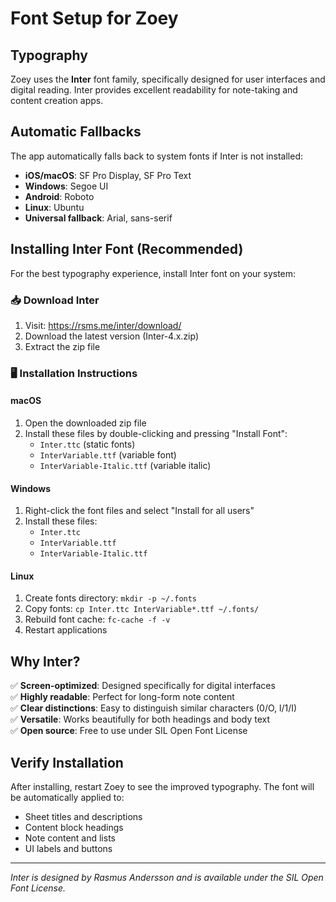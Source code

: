 # Font Setup for Zoey

## Typography

Zoey uses the **Inter** font family, specifically designed for user interfaces and digital reading. Inter provides excellent readability for note-taking and content creation apps.

## Automatic Fallbacks

The app automatically falls back to system fonts if Inter is not installed:

- **iOS/macOS**: SF Pro Display, SF Pro Text
- **Windows**: Segoe UI  
- **Android**: Roboto
- **Linux**: Ubuntu
- **Universal fallback**: Arial, sans-serif

## Installing Inter Font (Recommended)

For the best typography experience, install Inter font on your system:

### 📥 Download Inter

1. Visit: https://rsms.me/inter/download/
2. Download the latest version (Inter-4.x.zip)
3. Extract the zip file

### 🖥️ Installation Instructions

#### **macOS**
1. Open the downloaded zip file
2. Install these files by double-clicking and pressing "Install Font":
   - `Inter.ttc` (static fonts)
   - `InterVariable.ttf` (variable font)
   - `InterVariable-Italic.ttf` (variable italic)

#### **Windows**  
1. Right-click the font files and select "Install for all users"
2. Install these files:
   - `Inter.ttc`
   - `InterVariable.ttf` 
   - `InterVariable-Italic.ttf`

#### **Linux**
1. Create fonts directory: `mkdir -p ~/.fonts`
2. Copy fonts: `cp Inter.ttc InterVariable*.ttf ~/.fonts/`
3. Rebuild font cache: `fc-cache -f -v`
4. Restart applications

## Why Inter?

✅ **Screen-optimized**: Designed specifically for digital interfaces  
✅ **Highly readable**: Perfect for long-form note content  
✅ **Clear distinctions**: Easy to distinguish similar characters (0/O, l/1/I)  
✅ **Versatile**: Works beautifully for both headings and body text  
✅ **Open source**: Free to use under SIL Open Font License

## Verify Installation

After installing, restart Zoey to see the improved typography. The font will be automatically applied to:

- Sheet titles and descriptions
- Content block headings  
- Note content and lists
- UI labels and buttons

---

*Inter is designed by Rasmus Andersson and is available under the SIL Open Font License.* 